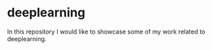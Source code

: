 # deeplearning

In this repository I would like to showcase some of my work related to deeplearning.
